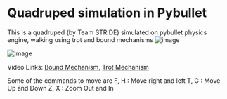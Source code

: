 # Quadruped simulation in Pybullet
This is a quadruped (by Team STRIDE) simulated on pybullet physics engine, walking using trot and bound mechanisms 
![image](https://user-images.githubusercontent.com/42448031/116126674-8dff3880-a6e4-11eb-8db4-6514560cd462.png)

![image](https://user-images.githubusercontent.com/42448031/116126947-de769600-a6e4-11eb-9721-6cc1cfb5d5f5.png)

Video Links: <a href ="https://www.youtube.com/watch?v=3vZSDTzXrAk">Bound Mechanism</a>, <a href="https://www.youtube.com/watch?v=FqQRJ7MsvTY"> Trot Mechanism</a>

Some of the commands to move are 
F, H : Move right and left
T, G : Move Up and Down
Z, X : Zoom Out and In
